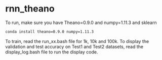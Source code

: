 # rnn_theano

To run, make sure you have Theano=0.9.0 and numpy=1.11.3 and sklearn

```bash
conda install theano=0.9.0 numpy=1.11.3
```

To train, read the run_xx.bash file for 1k, 10k and 100k.
To display the validation and test accuracy on Test1 and Test2 datasets, 
   read the display_log.bash file to run the display code.
